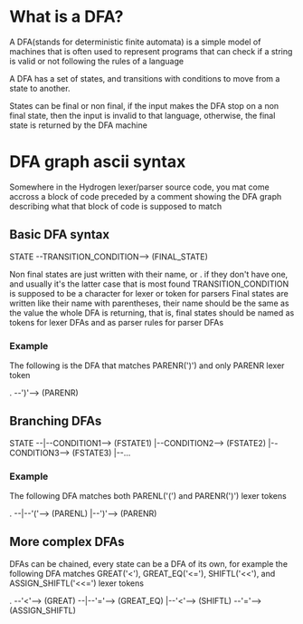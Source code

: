# What is a DFA?
A DFA(stands for deterministic finite automata) is a simple model of machines that is often used to represent programs that can check if a string is valid or not following the rules of a language

A DFA has a set of states, and transitions with conditions to move from a state to another.

States can be final or non final, if the input makes the DFA stop on a non final state, then the input is invalid to that language, otherwise, the final state is returned by the DFA machine

# DFA graph ascii syntax
Somewhere  in the Hydrogen lexer/parser source code, you mat come accross a block of code preceded by a comment showing the DFA graph describing what that block of code is supposed to match

## Basic DFA syntax

STATE --TRANSITION_CONDITION--> (FINAL_STATE)

Non final states are just written with their name, or . if they don't have one, and usually it's the latter case that is most found
TRANSITION_CONDITION is supposed to be a character for lexer or token for parsers
Final states are written like their name with parentheses, their name should be the same as the value the whole DFA is returning, that is, final states should be named as tokens for lexer DFAs and as parser rules for parser DFAs

### Example
The following is the DFA that matches PARENR(')') and only PARENR lexer token

. --')'--> (PARENR)

## Branching DFAs
STATE --|--CONDITION1--> (FSTATE1)
        |--CONDITION2--> (FSTATE2)
        |--CONDITION3--> (FSTATE3)
        |--...
### Example
The following DFA matches both PARENL('(') and PARENR(')') lexer tokens

. --|--'('--> (PARENL)
    |--')'--> (PARENR)

## More complex DFAs
DFAs can be chained, every state can be a DFA of its own, for example the following DFA matches
GREAT('<'), GREAT_EQ('<='), SHIFTL('<<'), and ASSIGN_SHIFTL('<<=') lexer tokens


. --'<'--> (GREAT) --|--'='--> (GREAT_EQ)
                     |--'<'--> (SHIFTL) --'='--> (ASSIGN_SHIFTL)
